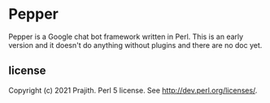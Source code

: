 # Pepper

Pepper is a Google chat bot framework written in Perl. This is an early version and it doesn't do anything without plugins and there are no doc yet.

## license

Copyright (c) 2021 Prajith. Perl 5 license. See http://dev.perl.org/licenses/.


